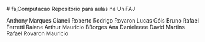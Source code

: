 ﻿﻿﻿# fajComputacao
Repositório para aulas na UniFAJ

Anthony Marques Gianeli
Roberto
Rodrigo Rovaron
Lucas Góis
Bruno
Rafael Ferretti
Raiane Arthur
Mauricio BBorges
Ana Danieleeee
David Martins
Rafael Rovaron
Mauricio 
